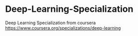 # Deep-Learning-Specialization
Deep Learning Specialization from coursera
https://www.coursera.org/specializations/deep-learning

